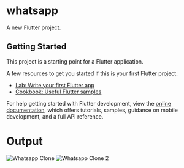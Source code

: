 # whatsapp

A new Flutter project.

## Getting Started

This project is a starting point for a Flutter application.

A few resources to get you started if this is your first Flutter project:

- [Lab: Write your first Flutter app](https://docs.flutter.dev/get-started/codelab)
- [Cookbook: Useful Flutter samples](https://docs.flutter.dev/cookbook)

For help getting started with Flutter development, view the
[online documentation](https://docs.flutter.dev/), which offers tutorials,
samples, guidance on mobile development, and a full API reference.

# Output
![Whatsapp Clone](https://github.com/HuzaifaRaheem/Whatsapp-Clone/assets/126594653/14b4f3bc-501b-43d0-a256-f3982c1aa4db)
![Whatsapp Clone 2](https://github.com/HuzaifaRaheem/Whatsapp-Clone/assets/126594653/e5be2cfc-3fb0-4d2d-843c-61f9809e3fad)
